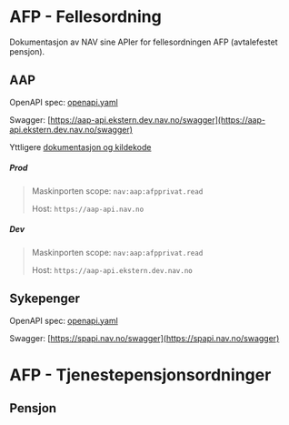 # AFP - Fellesordning
Dokumentasjon av NAV sine APIer for fellesordningen AFP (avtalefestet pensjon).

## AAP
OpenAPI spec: [openapi.yaml](https://aap-api.ekstern.dev.nav.no/swagger/openapi.yaml) 

Swagger: [https://aap-api.ekstern.dev.nav.no/swagger](https://aap-api.ekstern.dev.nav.no/swagger)

Yttligere [dokumentasjon og kildekode](https://github.com/navikt/aap-api)

##### Prod
> Maskinporten scope: `nav:aap:afpprivat.read`
> 
> Host: `https://aap-api.nav.no`

##### Dev
> Maskinporten scope: `nav:aap:afpprivat.read`
>
> Host: `https://aap-api.ekstern.dev.nav.no`

## Sykepenger
OpenAPI spec: [openapi.yaml](https://spapi.nav.no/swagger/openapi.yml) 

Swagger: [https://spapi.nav.no/swagger](https://spapi.nav.no/swagger)

# AFP - Tjenestepensjonsordninger

## Pensjon


